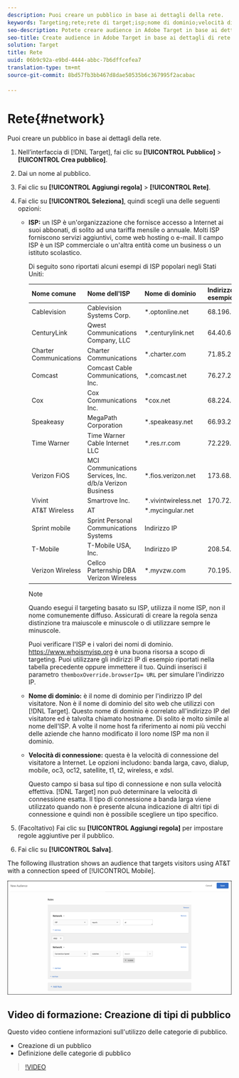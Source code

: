```yaml
---
description: Puoi creare un pubblico in base ai dettagli della rete.
keywords: Targeting;rete;rete di target;isp;nome di dominio;velocità di connessione;isp target;nome di dominio target;velocità di connessione target
seo-description: Potete creare audience in Adobe Target in base ai dettagli di rete.
seo-title: Create audience in Adobe Target in base ai dettagli di rete.
solution: Target
title: Rete
uuid: 06b9c92a-e9bd-4444-abbc-7b6dffcefea7
translation-type: tm+mt
source-git-commit: 8bd57fb3bb467d8dae50535b6c367995f2acabac

---
```



# Rete{#network}

Puoi creare un pubblico in base ai dettagli della rete.

1. Nell’interfaccia di [!DNL Target], fai clic su **[!UICONTROL Pubblico]** &gt; **[!UICONTROL Crea pubblico]**.
1. Dai un nome al pubblico.
1. Fai clic su **[!UICONTROL Aggiungi regola]** &gt; **[!UICONTROL Rete]**.
1. Fai clic su **[!UICONTROL Seleziona]**, quindi scegli una delle seguenti opzioni:

   * **ISP:** un ISP è un'organizzazione che fornisce accesso a Internet ai suoi abbonati, di solito ad una tariffa mensile o annuale. Molti ISP forniscono servizi aggiuntivi, come web hosting o e-mail. Il campo ISP è un ISP commerciale o un'altra entità come un business o un istituto scolastico.

      Di seguito sono riportati alcuni esempi di ISP popolari negli Stati Uniti:

      | Nome comune | Nome dell'ISP | Nome di dominio | Indirizzo IP di esempio |
      |---|---|---|---|
      | Cablevision | Cablevision Systems Corp. | *.optonline.net | 68.196.130.239 |
      | CenturyLink | Qwest Communications Company, LLC | *.centurylink.net | 64.40.65.0 |
      | Charter Communications | Charter Communications | *.charter.com | 71.85.225.124 |
      | Comcast | Comcast Cable Communications, Inc. | *.comcast.net | 76.27.24.28 |
      | Cox | Cox Communications Inc. | *cox.net | 68.224.174.22 |
      | Speakeasy | MegaPath Corporation | *.speakeasy.net | 66.93.240.0 |
      | Time Warner | Time Warner Cable Internet LLC | *.res.rr.com | 72.229.28.185 |
      | Verizon FiOS | MCI Communications Services, Inc. d/b/a Verizon Business | *.fios.verizon.net | 173.68.112.34 |
      | Vivint | Smartrove Inc. | *.vivintwireless.net | 170.72.26.105 |
      | AT&amp;T Wireless | AT | *.mycingular.net |  |
      | Sprint mobile | Sprint Personal Communications Systems | Indirizzo IP |  |
      | T-Mobile | T-Mobile USA, Inc. | Indirizzo IP | 208.54.86.0 |
      | Verizon Wireless | Cellco Parternship DBA Verizon Wireless | *.myvzw.com | 70.195.74.199 |

      >[!NOTE]
      >
      >Quando esegui il targeting basato su ISP, utilizza il nome ISP, non il nome comunemente diffuso. Assicurati di creare la regola senza distinzione tra maiuscole e minuscole o di utilizzare sempre le minuscole.

      Puoi verificare l'ISP e i valori dei nomi di dominio. [](https://www.whoismyisp.org)https://www.whoismyisp.org è una buona risorsa a scopo di targeting. Puoi utilizzare gli indirizzi IP di esempio riportati nella tabella precedente oppure immettere il tuo. Quindi inserisci il parametro `themboxOverride.browserIp= URL` per simulare l'indirizzo IP.

   * **Nome di dominio:** è il nome di dominio per l'indirizzo IP del visitatore. Non è il nome di dominio del sito web che utilizzi con [!DNL Target]. Questo nome di dominio è correlato all'indirizzo IP del visitatore ed è talvolta chiamato hostname. Di solito è molto simile al nome dell'ISP. A volte il nome host fa riferimento ai nomi più vecchi delle aziende che hanno modificato il loro nome ISP ma non il dominio.
   * **Velocità di connessione:** questa è la velocità di connessione del visitatore a Internet. Le opzioni includono: banda larga, cavo, dialup, mobile, oc3, oc12, satellite, t1, t2, wireless, e xdsl.

      Questo campo si basa sul tipo di connessione e non sulla velocità effettiva. [!DNL Target] non può determinare la velocità di connessione esatta. Il tipo di connessione a banda larga viene utilizzato quando non è presente alcuna indicazione di altri tipi di connessione e quindi non è possibile scegliere un tipo specifico.

1. (Facoltativo) Fai clic su **[!UICONTROL Aggiungi regola]** per impostare regole aggiuntive per il pubblico.
1. Fai clic su **[!UICONTROL Salva]**.

The following illustration shows an audience that targets visitors using AT&amp;T with a connection speed of [!UICONTROL Mobile].

![Destinazione di rete](assets/target_network.png)

## Video di formazione: Creazione di tipi di pubblico

Questo video contiene informazioni sull'utilizzo delle categorie di pubblico.

* Creazione di un pubblico
* Definizione delle categorie di pubblico

>[!VIDEO](https://video.tv.adobe.com/v/17392?captions=ita)